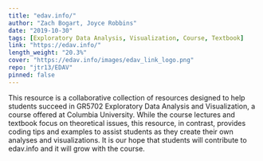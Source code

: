 ```yaml
---
title: "edav.info/"
author: "Zach Bogart, Joyce Robbins"
date: "2019-10-30"
tags: [Exploratory Data Analysis, Visualization, Course, Textbook]
link: "https://edav.info/"
length_weight: "20.3%"
cover: "https://edav.info/images/edav_link_logo.png"
repo: "jtr13/EDAV"
pinned: false
---
```


This resource is a collaborative collection of resources designed to help students succeed in GR5702 Exploratory Data Analysis and Visualization, a course offered at Columbia University. While the course lectures and textbook focus on theoretical issues, this resource, in contrast, provides coding tips and examples to assist students as they create their own analyses and visualizations. It is our hope that students will contribute to edav.info and it will grow with the course.
